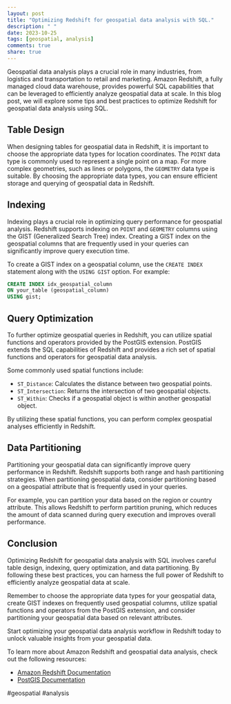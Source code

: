```yaml
---
layout: post
title: "Optimizing Redshift for geospatial data analysis with SQL."
description: " "
date: 2023-10-25
tags: [geospatial, analysis]
comments: true
share: true
---
```


Geospatial data analysis plays a crucial role in many industries, from logistics and transportation to retail and marketing. Amazon Redshift, a fully managed cloud data warehouse, provides powerful SQL capabilities that can be leveraged to efficiently analyze geospatial data at scale. In this blog post, we will explore some tips and best practices to optimize Redshift for geospatial data analysis using SQL.

## Table Design

When designing tables for geospatial data in Redshift, it is important to choose the appropriate data types for location coordinates. The `POINT` data type is commonly used to represent a single point on a map. For more complex geometries, such as lines or polygons, the `GEOMETRY` data type is suitable. By choosing the appropriate data types, you can ensure efficient storage and querying of geospatial data in Redshift.

## Indexing

Indexing plays a crucial role in optimizing query performance for geospatial analysis. Redshift supports indexing on `POINT` and `GEOMETRY` columns using the GIST (Generalized Search Tree) index. Creating a GIST index on the geospatial columns that are frequently used in your queries can significantly improve query execution time.

To create a GIST index on a geospatial column, use the `CREATE INDEX` statement along with the `USING GIST` option. For example:

```sql
CREATE INDEX idx_geospatial_column
ON your_table (geospatial_column)
USING gist;
```

## Query Optimization

To further optimize geospatial queries in Redshift, you can utilize spatial functions and operators provided by the PostGIS extension. PostGIS extends the SQL capabilities of Redshift and provides a rich set of spatial functions and operators for geospatial data analysis.

Some commonly used spatial functions include:

- `ST_Distance`: Calculates the distance between two geospatial points.
- `ST_Intersection`: Returns the intersection of two geospatial objects.
- `ST_Within`: Checks if a geospatial object is within another geospatial object.

By utilizing these spatial functions, you can perform complex geospatial analyses efficiently in Redshift.

## Data Partitioning

Partitioning your geospatial data can significantly improve query performance in Redshift. Redshift supports both range and hash partitioning strategies. When partitioning geospatial data, consider partitioning based on a geospatial attribute that is frequently used in your queries.

For example, you can partition your data based on the region or country attribute. This allows Redshift to perform partition pruning, which reduces the amount of data scanned during query execution and improves overall performance.

## Conclusion

Optimizing Redshift for geospatial data analysis with SQL involves careful table design, indexing, query optimization, and data partitioning. By following these best practices, you can harness the full power of Redshift to efficiently analyze geospatial data at scale.

Remember to choose the appropriate data types for your geospatial data, create GIST indexes on frequently used geospatial columns, utilize spatial functions and operators from the PostGIS extension, and consider partitioning your geospatial data based on relevant attributes.

Start optimizing your geospatial data analysis workflow in Redshift today to unlock valuable insights from your geospatial data.

To learn more about Amazon Redshift and geospatial data analysis, check out the following resources:

- [Amazon Redshift Documentation](https://docs.aws.amazon.com/redshift/index.html)
- [PostGIS Documentation](https://postgis.net/documentation/)

#geospatial #analysis